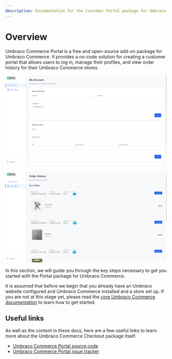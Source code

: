 ```yaml
---
description: Documentation for the Customer Portal package for Umbraco Commerce.
---
```


# Overview

Umbraco Commerce Portal is a free and open-source add-on package for Umbraco Commerce. It provides a no-code solution for creating a customer portal that allows users to log in, manage
their profiles, and view order history for their Umbraco Commerce stores.

![A look at how the default `My Account` page of the Customer Portal looks on the frontend](../media/portal/ucp_my_account.png)

![A look at how the default `Order History` page of the Customer Portal looks on the frontend](../media/portal/ucp_order_history.png)

In this section, we will guide you through the key steps necessary to get you started with the Portal package for Umbraco Commerce.

It is assumed that before we begin that you already have an Umbraco website configured and Umbraco Commerce installed and a store set up. If you are not at this stage yet, please read the [core Umbraco Commerce documentation](https://docs.umbraco.com/umbraco-commerce/) to learn how to get started.

## Useful links

As well as the content in these docs, here are a few useful links to learn more about the Umbraco Commerce Checkout package itself.

* [Umbraco Commerce Portal source code](https://github.com/umbraco/Umbraco.Commerce.Portal)
* [Umbraco Commerce Portal issue tracker](https://github.com/umbraco/Umbraco.Commerce.Portal/issues)

